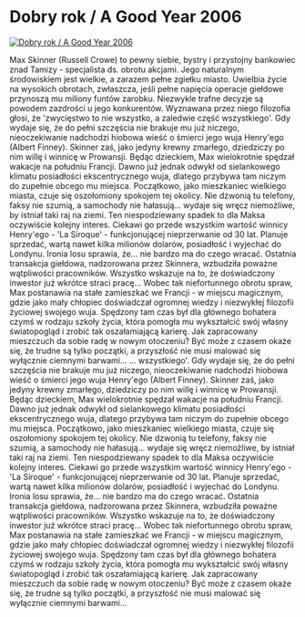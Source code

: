 Dobry rok / A Good Year 2006 
=============
[![Dobry rok / A Good Year 2006 ](http://vidos.pl/images/player.gif)](http://vidos.pl/dobry-rok-a-good-year-2006)

 Max Skinner (Russell Crowe) to pewny siebie, bystry i przystojny bankowiec znad Tamizy - specjalista ds. obrotu akcjami. Jego naturalnym środowiskiem jest wielkie, a zarazem pełne zgiełku miasto. Uwielbia życie na wysokich obrotach, zwłaszcza, jeśli pełne napięcia operacje giełdowe przynoszą mu miliony funtów zarobku. Niezwykle trafne decyzje są powodem zazdrości u jego konkurentów. Wyznawana przez niego filozofia głosi, że 'zwycięstwo to nie wszystko, a zaledwie część wszystkiego'. Gdy wydaje się, że do pełni szczęścia nie brakuje mu już niczego, nieoczekiwanie nadchodzi hiobowa wieść o śmierci jego wuja Henry'ego (Albert Finney). Skinner zaś, jako jedyny krewny zmarłego, dziedziczy po nim willę i winnicę w Prowansji. Będąc dzieckiem, Max wielokrotnie spędzał wakacje na południu Francji. Dawno już jednak odwykł od sielankowego klimatu posiadłości ekscentrycznego wuja, dlatego przybywa tam niczym do zupełnie obcego mu miejsca. Początkowo, jako mieszkaniec wielkiego miasta, czuje się oszołomiony spokojem tej okolicy. Nie dzwonią tu telefony, faksy nie szumią, a samochody nie hałasują... wydaje się wręcz niemożliwe, by istniał taki raj na ziemi. Ten niespodziewany spadek to dla Maksa oczywiście kolejny interes. Ciekawi go przede wszystkim wartość winnicy Henry'ego - 'La Siroque' - funkcjonującej nieprzerwanie od 30 lat. Planuje sprzedać, wartą nawet kilka milionów dolarów, posiadłość i wyjechać do Londynu. Ironia losu sprawia, że... nie bardzo ma do czego wracać. Ostatnia transakcja giełdowa, nadzorowana przez Skinnera, wzbudziła poważne wątpliwości pracowników. Wszystko wskazuje na to, że doświadczony inwestor już wkrótce straci pracę... Wobec tak niefortunnego obrotu spraw, Max postanawia na stałe zamieszkać we Francji - w miejscu magicznym, gdzie jako mały chłopiec doświadczał ogromnej wiedzy i niezwykłej filozofii życiowej swojego wuja. Spędzony tam czas był dla głównego bohatera czymś w rodzaju szkoły życia, która pomogła mu wykształcić swój własny światopogląd i zrobić tak oszałamiającą karierę. Jak zapracowany mieszczuch da sobie radę w nowym otoczeniu? Być może z czasem okaże się, że trudne są tylko początki, a przyszłość nie musi malować się wyłącznie ciemnymi barwami...  ... wszystkiego'. Gdy wydaje się, że do pełni szczęścia nie brakuje mu już niczego, nieoczekiwanie nadchodzi hiobowa wieść o śmierci jego wuja Henry'ego (Albert Finney). Skinner zaś, jako jedyny krewny zmarłego, dziedziczy po nim willę i winnicę w Prowansji. Będąc dzieckiem, Max wielokrotnie spędzał wakacje na południu Francji. Dawno już jednak odwykł od sielankowego klimatu posiadłości ekscentrycznego wuja, dlatego przybywa tam niczym do zupełnie obcego mu miejsca. Początkowo, jako mieszkaniec wielkiego miasta, czuje się oszołomiony spokojem tej okolicy. Nie dzwonią tu telefony, faksy nie szumią, a samochody nie hałasują... wydaje się wręcz niemożliwe, by istniał taki raj na ziemi. Ten niespodziewany spadek to dla Maksa oczywiście kolejny interes. Ciekawi go przede wszystkim wartość winnicy Henry'ego - 'La Siroque' - funkcjonującej nieprzerwanie od 30 lat. Planuje sprzedać, wartą nawet kilka milionów dolarów, posiadłość i wyjechać do Londynu. Ironia losu sprawia, że... nie bardzo ma do czego wracać. Ostatnia transakcja giełdowa, nadzorowana przez Skinnera, wzbudziła poważne wątpliwości pracowników. Wszystko wskazuje na to, że doświadczony inwestor już wkrótce straci pracę... Wobec tak niefortunnego obrotu spraw, Max postanawia na stałe zamieszkać we Francji - w miejscu magicznym, gdzie jako mały chłopiec doświadczał ogromnej wiedzy i niezwykłej filozofii życiowej swojego wuja. Spędzony tam czas był dla głównego bohatera czymś w rodzaju szkoły życia, która pomogła mu wykształcić swój własny światopogląd i zrobić tak oszałamiającą karierę. Jak zapracowany mieszczuch da sobie radę w nowym otoczeniu? Być może z czasem okaże się, że trudne są tylko początki, a przyszłość nie musi malować się wyłącznie ciemnymi barwami...
